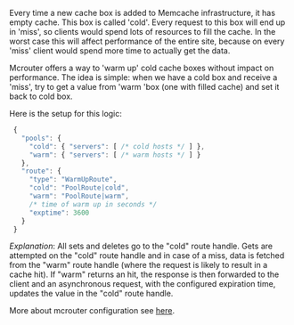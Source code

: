 Every time a new cache box is added to Memcache infrastructure, it has empty cache. This box is called 'cold'. Every request to this box will end up in 'miss', so clients would spend lots of resources to fill the cache. In the worst case this will affect performance of the entire site, because on every 'miss' client would spend more time to actually get the data.

Mcrouter offers a way to 'warm up' cold cache boxes without impact on performance. The idea is simple: when we have a cold box and receive a 'miss', try to get a value from 'warm 'box (one with filled cache) and set it back to cold box.

Here is the setup for this logic:

```JavaScript
 {
   "pools": {
     "cold": { "servers": [ /* cold hosts */ ] },
     "warm": { "servers": [ /* warm hosts */ ] }
   },
   "route": {
     "type": "WarmUpRoute",
     "cold": "PoolRoute|cold",
     "warm": "PoolRoute|warm",
     /* time of warm up in seconds */
     "exptime": 3600
   }
 }
```

_Explanation_: All sets and deletes go to the "cold" route handle. Gets are attempted on the "cold" route handle and in case of a miss, data is fetched from the "warm" route handle (where the request is likely to result
in a cache hit). If "warm" returns an hit, the response is then forwarded to the client and an asynchronous request, with the configured expiration time, updates the value in the "cold" route handle.

More about mcrouter configuration see [here](Configuration).
